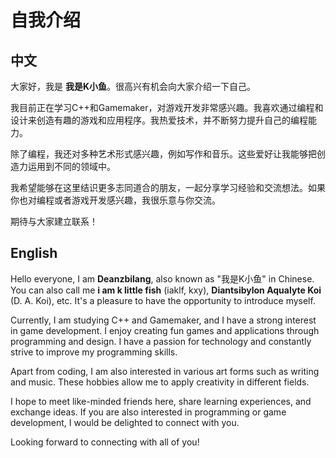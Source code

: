 # 自我介绍

## 中文

大家好，我是 **我是K小鱼**。很高兴有机会向大家介绍一下自己。

我目前正在学习C++和Gamemaker，对游戏开发非常感兴趣。我喜欢通过编程和设计来创造有趣的游戏和应用程序。我热爱技术，并不断努力提升自己的编程能力。

除了编程，我还对多种艺术形式感兴趣，例如写作和音乐。这些爱好让我能够把创造力运用到不同的领域中。

我希望能够在这里结识更多志同道合的朋友，一起分享学习经验和交流想法。如果你也对编程或者游戏开发感兴趣，我很乐意与你交流。

期待与大家建立联系！

## English

Hello everyone, I am **Deanzbilang**, also known as "我是K小鱼" in Chinese. You can also call me **i am k little fish** (iaklf, kxy), **Diantsibylon Aqualyte Koi** (D. A. Koi), etc. It's a pleasure to have the opportunity to introduce myself.

Currently, I am studying C++ and Gamemaker, and I have a strong interest in game development. I enjoy creating fun games and applications through programming and design. I have a passion for technology and constantly strive to improve my programming skills.

Apart from coding, I am also interested in various art forms such as writing and music. These hobbies allow me to apply creativity in different fields.

I hope to meet like-minded friends here, share learning experiences, and exchange ideas. If you are also interested in programming or game development, I would be delighted to connect with you.

Looking forward to connecting with all of you!
